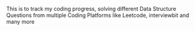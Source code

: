 This is to track my coding progress, solving different Data Structure Questions from multiple Coding Platforms like Leetcode, interviewbit and many more
